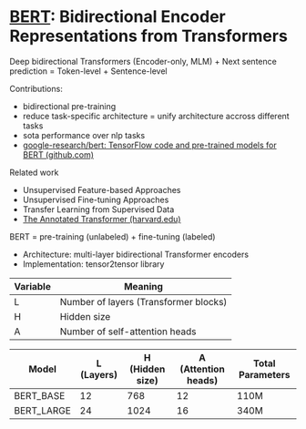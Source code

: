 # [BERT](https://arxiv.org/abs/1810.04805): Bidirectional Encoder Representations from Transformers

Deep bidirectional Transformers (Encoder-only, MLM) + Next sentence prediction = Token-level + Sentence-level

Contributions:

- bidirectional pre-training
- reduce task-specific architecture = unify architecture accross different tasks
- sota performance over nlp tasks
- [google-research/bert: TensorFlow code and pre-trained models for BERT (github.com)](https://github.com/google-research/bert)

Related work

- Unsupervised Feature-based Approaches
- Unsupervised Fine-tuning Approaches
- Transfer Learning from Supervised Data
- [The Annotated Transformer (harvard.edu)](https://nlp.seas.harvard.edu/2018/04/03/attention.html)

BERT = pre-training (unlabeled) + fine-tuning (labeled)

- Architecture: multi-layer bidirectional Transformer encoders
- Implementation: tensor2tensor library

| Variable | Meaning                               |
| -------- | ------------------------------------- |
| L        | Number of layers (Transformer blocks) |
| H        | Hidden size                           |
| A        | Number of self-attention heads        |

| Model      | L (Layers) | H (Hidden size) | A (Attention heads) | Total Parameters |
| ---------- | ---------- | --------------- | ------------------- | ---------------- |
| BERT_BASE  | 12         | 768             | 12                  | 110M             |
| BERT_LARGE | 24         | 1024            | 16                  | 340M             |
